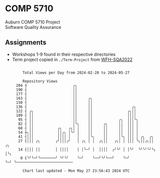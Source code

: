 # COMP 5710
Auburn COMP 5710 Project  
Software Quality Assurance

## Assignments
- Workshops 1-9 found in their respective directories
- Term project copied in `./Term-Project` from [WFH-SQA2022](https://github.com/wumphlett/WFH-SQA2022-AUBURN)

```

        Total Views per Day from 2024-02-28 to 2024-05-27

        Repository Views
     204 ┼                     ╭╮
     190 ┤                     ││
     177 ┤                     ││
     163 ┤                     ││     ╭╮
     150 ┤                     ││     ││
     136 ┤                     ││     ││                  ╭╮
     122 ┤ ╭╮                  ││     ││                ╭╮││
     109 ┤ ││                  ││     ││                ││││
      95 ┤ ││                  ││     ││            ╭╮  │││╰╮
      82 ┤ ││                  │╰╮    ││     ╭╮     ││  │││ │
      68 ┤ ││           ╭╮   ╭╮│ │    ││     ││     ││  │││ │
      54 ┼╮││           ││╭╮ │╰╯ │    ││     ││     ││  │││ │
      41 ┤│││           ││││ │   │    │╰╮    ││     │╰╮ │││ │ ╭╮  ╭╮
      27 ┤│││ ╭╮       ╭╯│││╭╯   │ ╭╮ │ │  ╭╮││   ╭╮│ │ │││ ╰╮││╭╮││  ╭╮
      14 ┤│││ ││       │ ││││    │ │╰─╯ │  ││││  ╭╯╰╯ │ │╰╯  ╰╯╰╯╰╯╰╮ │╰╮
       0 ┤╰╯╰─╯╰───────╯ ╰╯╰╯    ╰─╯    ╰──╯╰╯╰──╯    ╰─╯           ╰─╯ ╰──────────────────────────

        Chart last updated - Mon May 27 23:56:43 2024 UTC
        
```
